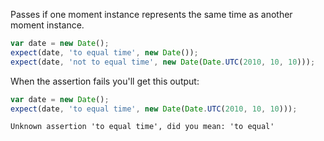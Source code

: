 Passes if one moment instance represents the same time as another moment instance.

```js
var date = new Date();
expect(date, 'to equal time', new Date());
expect(date, 'not to equal time', new Date(Date.UTC(2010, 10, 10)));
```

When the assertion fails you'll get this output:

```js
var date = new Date();
expect(date, 'to equal time', new Date(Date.UTC(2010, 10, 10)));
```

```output
Unknown assertion 'to equal time', did you mean: 'to equal'
```

